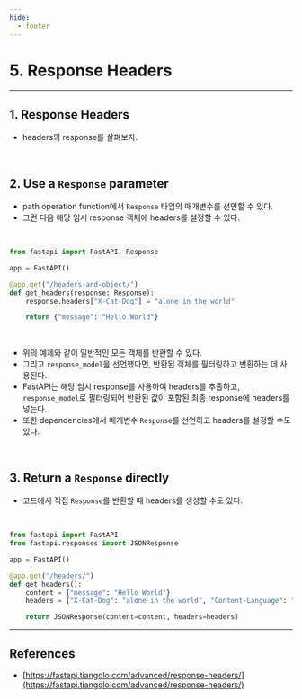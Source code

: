 ```yaml
---
hide:
  - footer
---
```


# 5. Response Headers

---

## 1. Response Headers

- headers의 response를 살펴보자.

<br/>

## 2. Use a `Response` parameter

- path operation function에서 `Response` 타입의 매개변수를 선언할 수 있다.
- 그런 다음 해당 임시 response 객체에 headers를 설정할 수 있다.

<br/>

```python
from fastapi import FastAPI, Response

app = FastAPI()

@app.get("/headers-and-object/")
def get_headers(response: Response):
    response.headers["X-Cat-Dog"] = "alone in the world"

    return {"message": "Hello World"}
```

<br/>

- 위의 예제와 같이 일반적인 모든 객체를 반환할 수 있다.
- 그리고 `response_model`을 선언했다면, 반환된 객체를 필터링하고 변환하는 데 사용된다.
- FastAPI는 해당 임시 response를 사용하여 headers를 추출하고, `response_model`로 필터링되어 반환된 값이 포함된 최종 response에 headers를 넣는다.
- 또한 dependencies에서 매개변수 `Response`를 선언하고 headers를 설정할 수도 있다.

<br/>

## 3. Return a `Response` directly

- 코드에서 직접 `Response`를 반환할 때 headers를 생성할 수도 있다.

<br/>

```python
from fastapi import FastAPI
from fastapi.responses import JSONResponse

app = FastAPI()

@app.get("/headers/")
def get_headers():
    content = {"message": "Hello World"}
    headers = {"X-Cat-Dog": "alone in the world", "Content-Language": "en-US"}

    return JSONResponse(content=content, headers=headers)
```

---

## References

- [https://fastapi.tiangolo.com/advanced/response-headers/](https://fastapi.tiangolo.com/advanced/response-headers/)
